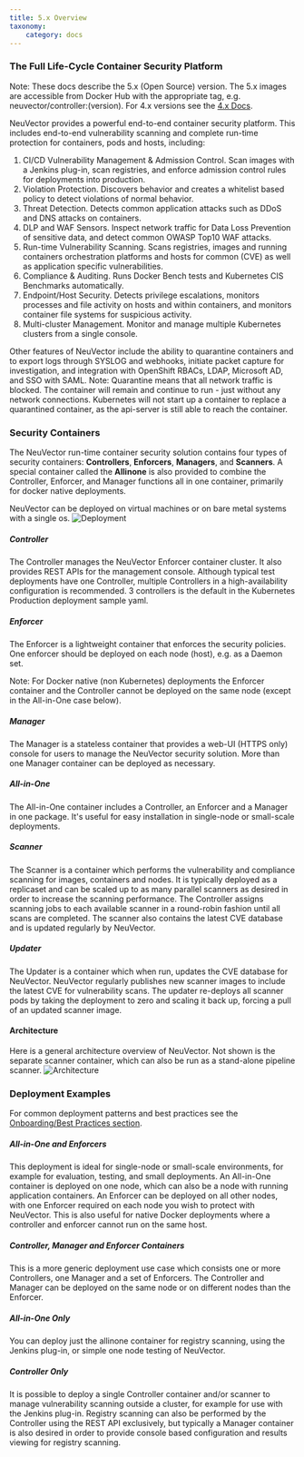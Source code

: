 ```yaml
---
title: 5.x Overview
taxonomy:
    category: docs
---
```



### The Full Life-Cycle Container Security Platform
Note: These docs describe the 5.x (Open Source) version. The 5.x images are accessible from Docker Hub with the appropriate tag, e.g. neuvector/controller:(version). For 4.x versions see the [4.x Docs](https://docs.neuvector.com).

NeuVector provides a powerful end-to-end container security platform. This includes end-to-end vulnerability scanning and complete run-time protection for containers, pods and hosts, including:
<ol>
<li>CI/CD Vulnerability Management & Admission Control. Scan images with a Jenkins plug-in, scan registries, and enforce admission control rules for deployments into production.
<li>Violation Protection. Discovers behavior and creates a whitelist based policy to detect violations of normal behavior.</li>
<li>Threat Detection. Detects common application attacks such as DDoS and DNS attacks on containers.</li>
<li>DLP and WAF Sensors. Inspect network traffic for Data Loss Prevention of sensitive data, and detect common OWASP Top10 WAF attacks.</li>
<li>Run-time Vulnerability Scanning. Scans registries, images and running containers orchestration platforms and hosts for common (CVE) as well as application specific vulnerabilities.</li>
<li>Compliance & Auditing. Runs Docker Bench tests and Kubernetes CIS Benchmarks automatically.
<li>Endpoint/Host Security. Detects privilege escalations, monitors processes and file activity on hosts and within containers, and monitors container file systems for suspicious activity.</li>
<li>Multi-cluster Management. Monitor and manage multiple Kubernetes clusters from a single console.</li>
</ol>
Other features of NeuVector include the ability to quarantine containers and to export logs through SYSLOG and webhooks, initiate packet capture for investigation, and integration with OpenShift RBACs, LDAP, Microsoft AD, and SSO with SAML. Note: Quarantine means that all network traffic is blocked.  The container will remain and continue to run - just without any network connections.  Kubernetes will not start up a container to replace a quarantined container, as the api-server is still able to reach the container.

### Security Containers

The NeuVector run-time container security solution contains four types of security containers: **Controllers**, **Enforcers**, **Managers**, and **Scanners**. A special container called the **Allinone** is also provided to combine the Controller, Enforcer, and Manager functions all in one container, primarily for docker native deployments.

NeuVector can be deployed on virtual machines or on bare metal systems with a single os.
![Deployment](/img/01.basics/01.overview/1Overview.png)

##### Controller
The Controller manages the NeuVector Enforcer container cluster. It also provides REST APIs for the management console. Although typical test deployments have one Controller, multiple Controllers in a high-availability configuration is recommended. 3 controllers is the default in the Kubernetes Production deployment sample yaml.

##### Enforcer
The Enforcer is a lightweight container that enforces the security policies. One enforcer should be deployed on each node (host), e.g. as a Daemon set.

Note:  For Docker native (non Kubernetes) deployments the Enforcer container and the Controller cannot be deployed on the same node (except in the All-in-One case below).

##### Manager
The Manager is a stateless container that provides a web-UI (HTTPS only) console for users to manage the NeuVector security solution. More than one Manager container can be deployed as necessary.

##### All-in-One
The All-in-One container includes a Controller, an Enforcer and a Manager in one package. It's useful for easy installation in single-node or small-scale deployments.

##### Scanner
The Scanner is a container which performs the vulnerability and compliance scanning for images, containers and nodes. It is typically deployed as a replicaset and can be scaled up to as many parallel scanners as desired in order to increase the scanning performance. The Controller assigns scanning jobs to each available scanner in a round-robin fashion until all scans are completed. The scanner also contains the latest CVE database and is updated regularly by NeuVector.

##### Updater
The Updater is a container which when run, updates the CVE database for NeuVector. NeuVector regularly publishes new scanner images to include the latest CVE for vulnerability scans. The updater re-deploys all scanner pods by taking the deployment to zero and scaling it back up, forcing a pull of an updated scanner image.

#### Architecture
Here is a general architecture overview of NeuVector. Not shown is the separate scanner container, which can also be run as a stand-alone pipeline scanner.
![Architecture](/img/01.basics/01.overview/architecture.png)

### Deployment Examples

For common deployment patterns and best practices see the [Onboarding/Best Practices section](/deploying/production?target=_blank#best-practices-tips-qa-for-deploying-and-managing-neuvector).

##### All-in-One and Enforcers
This deployment is ideal for single-node or small-scale environments, for example for evaluation, testing, and small deployments. An All-in-One container is deployed on one node, which can also be a node with running application containers. An Enforcer can be deployed on all other nodes, with one Enforcer required on each node you wish to protect with NeuVector. This is also useful for native Docker deployments where a controller and enforcer cannot run on the same host.

##### Controller, Manager and Enforcer Containers
This is a more generic deployment use case which consists one or more Controllers, one Manager and a set of Enforcers. The Controller and Manager can be deployed on the same node or on different nodes than the Enforcer.

##### All-in-One Only
You can deploy just the allinone container for registry scanning, using the Jenkins plug-in, or simple one node testing of NeuVector.

##### Controller Only
It is possible to deploy a single Controller container and/or scanner to manage vulnerability scanning outside a cluster, for example for use with the Jenkins plug-in. Registry scanning can also be performed by the Controller using the REST API exclusively, but typically a Manager container is also desired in order to provide console based configuration and results viewing for registry scanning.

